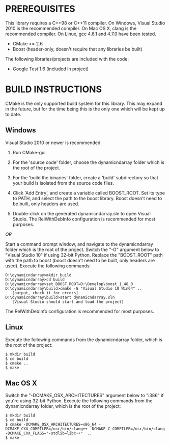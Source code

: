 PREREQUISITES
=============

This library requires a C++98 or C++11 compiler. On Windows, Visual
Studio 2010 is the recommended compiler. On Mac OS X, clang
is the recommended compiler. On Linux, gcc 4.6.1 and 4.7.0 have
been tested.

 * CMake >= 2.6
 * Boost (header-only, doesn't require that any libraries be built)

The following libraries/projects are included with the code:

 * Google Test 1.6 (included in project)

BUILD INSTRUCTIONS
==================

CMake is the only supported build system for this library. This
may expand in the future, but for the time being this is the
only one which will be kept up to date.

Windows
-------
Visual Studio 2010 or newer is recommended.

1. Run CMake-gui.

2. For the 'source code' folder, choose the
    dynamicndarray folder which is the root of the project.

3. For the 'build the binaries' folder, create a 'build'
    subdirectory so that your build is isolated from the
    source code files.

4. Click 'Add Entry', and create a variable called BOOST_ROOT.
   Set its type to PATH, and select the path to the boost library.
   Boost doesn't need to be built, only headers are used.

5. Double-click on the generated dynamicndarray.sln
    to open Visual Studio. The RelWithDebInfo configuration is
    recommended for most purposes.

*OR*

Start a command prompt window, and navigate to the
dynamicndarray folder which is the root of the project.
Switch the "-G" argument below to "Visual Studio 10" if using
32-bit Python. Replace the "BOOST_ROOT" path with the path to boost
(boost doesn't need to be built, only headers are used).
Execute the following commands:

    D:\dynamicndarray>mkdir build
    D:\dynamicndarray>cd build
    D:\dynamicndarray>set BOOST_ROOT=D:\Develop\boost_1_48_0
    D:\dynamicndarray\build>cmake -G "Visual Studio 10 Win64" ..
       [output, check it for errors]
    D:\dynamicndarray\build>start dynamicndarray.sln
       [Visual Studio should start and load the project]

The RelWithDebInfo configuration is recommended for most purposes.

Linux
-----

Execute the following commands from the dynamicndarray folder,
which is the root of the project:

    $ mkdir build
    $ cd build
    $ cmake ..
    $ make

Mac OS X
--------

Switch the "-DCMAKE\_OSX\_ARCHITECTURES" argument below to "i386" if
you're using 32-bit Python. Execute the following commands
from the dynamicndarray folder, which is the root of the project:

    $ mkdir build
    $ cd build
    $ cmake -DCMAKE_OSX_ARCHITECTURES=x86_64 -DCMAKE_CXX_COMPILER=/usr/bin/clang++ -DCMAKE_C_COMPILER=/usr/bin/clang -DCMAKE_CXX_FLAGS="-stdlib=libc++"  ..
    $ make

